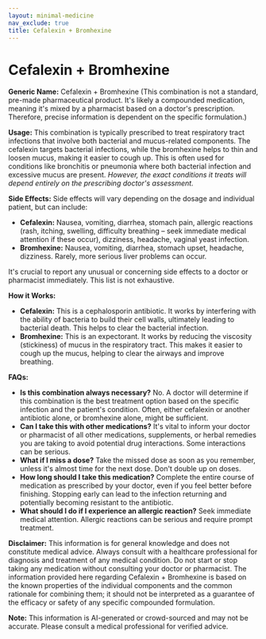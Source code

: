 ```yaml
---
layout: minimal-medicine
nav_exclude: true
title: Cefalexin + Bromhexine
---
```


# Cefalexin + Bromhexine

**Generic Name:** Cefalexin + Bromhexine (This combination is not a standard, pre-made pharmaceutical product.  It's likely a compounded medication, meaning it's mixed by a pharmacist based on a doctor's prescription.  Therefore, precise information is dependent on the specific formulation.)

**Usage:**  This combination is typically prescribed to treat respiratory tract infections that involve both bacterial and mucus-related components.  The cefalexin targets bacterial infections, while the bromhexine helps to thin and loosen mucus, making it easier to cough up.  This is often used for conditions like bronchitis or pneumonia where both bacterial infection and excessive mucus are present.  *However,  the exact conditions it treats will depend entirely on the prescribing doctor's assessment.*

**Side Effects:** Side effects will vary depending on the dosage and individual patient, but can include:

* **Cefalexin:** Nausea, vomiting, diarrhea, stomach pain, allergic reactions (rash, itching, swelling, difficulty breathing – seek immediate medical attention if these occur),  dizziness, headache,  vaginal yeast infection.
* **Bromhexine:** Nausea, vomiting, diarrhea, stomach upset, headache, dizziness.  Rarely, more serious liver problems can occur.

It's crucial to report any unusual or concerning side effects to a doctor or pharmacist immediately.  This list is not exhaustive.

**How it Works:**

* **Cefalexin:** This is a cephalosporin antibiotic.  It works by interfering with the ability of bacteria to build their cell walls, ultimately leading to bacterial death. This helps to clear the bacterial infection.
* **Bromhexine:** This is an expectorant. It works by reducing the viscosity (stickiness) of mucus in the respiratory tract.  This makes it easier to cough up the mucus, helping to clear the airways and improve breathing.

**FAQs:**

* **Is this combination always necessary?**  No.  A doctor will determine if this combination is the best treatment option based on the specific infection and the patient's condition.  Often, either cefalexin or another antibiotic alone, or bromhexine alone, might be sufficient.
* **Can I take this with other medications?**  It's vital to inform your doctor or pharmacist of all other medications, supplements, or herbal remedies you are taking to avoid potential drug interactions.  Some interactions can be serious.
* **What if I miss a dose?**  Take the missed dose as soon as you remember, unless it's almost time for the next dose.  Don't double up on doses.
* **How long should I take this medication?**  Complete the entire course of medication as prescribed by your doctor, even if you feel better before finishing.  Stopping early can lead to the infection returning and potentially becoming resistant to the antibiotic.
* **What should I do if I experience an allergic reaction?**  Seek immediate medical attention. Allergic reactions can be serious and require prompt treatment.


**Disclaimer:** This information is for general knowledge and does not constitute medical advice. Always consult with a healthcare professional for diagnosis and treatment of any medical condition.  Do not start or stop taking any medication without consulting your doctor or pharmacist.  The information provided here regarding Cefalexin + Bromhexine is based on the known properties of the individual components and the common rationale for combining them; it should not be interpreted as a guarantee of the efficacy or safety of any specific compounded formulation.


**Note:** This information is AI-generated or crowd-sourced and may not be accurate. Please consult a medical professional for verified advice.